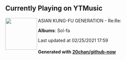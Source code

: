 ## Currently Playing on YTMusic

[<img align="left" width="100" src="https://lh3.googleusercontent.com/6Qy-drh50_d9LAXbC0VpJXLlz0tz4VZhgB_7H47bOax0QWA4efqVJXvbXkDGIGhWuu8yv8zY5CsUSn4o">](https://music.youtube.com/watch?v=XfHqKWk9laY)

ASIAN KUNG-FU GENERATION - Re:Re:

**Albums**: Sol-fa

Last updated at 02/25/2021 17:59

#### Generated with [20chan/github-now](https://github.com/20chan/github-now)


<!--
**20chan/20chan** is a ✨ _special_ ✨ repository because its `README.md` (this file) appears on your GitHub profile.

Here are some ideas to get you started:

- 🔭 I’m currently working on ...
- 🌱 I’m currently learning ...
- 👯 I’m looking to collaborate on ...
- 🤔 I’m looking for help with ...
- 💬 Ask me about ...
- 📫 How to reach me: ...
- 😄 Pronouns: ...
- ⚡ Fun fact: ...
-->
